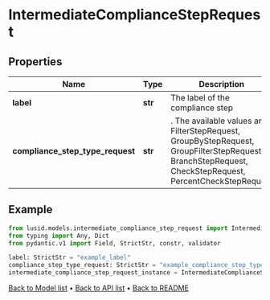 # IntermediateComplianceStepRequest

## Properties
Name | Type | Description | Notes
------------ | ------------- | ------------- | -------------
**label** | **str** | The label of the compliance step | 
**compliance_step_type_request** | **str** | . The available values are: FilterStepRequest, GroupByStepRequest, GroupFilterStepRequest, BranchStepRequest, CheckStepRequest, PercentCheckStepRequest | 
## Example

```python
from lusid.models.intermediate_compliance_step_request import IntermediateComplianceStepRequest
from typing import Any, Dict
from pydantic.v1 import Field, StrictStr, constr, validator

label: StrictStr = "example_label"
compliance_step_type_request: StrictStr = "example_compliance_step_type_request"
intermediate_compliance_step_request_instance = IntermediateComplianceStepRequest(label=label, compliance_step_type_request=compliance_step_type_request)

```

[Back to Model list](../README.md#documentation-for-models) &#8226; [Back to API list](../README.md#documentation-for-api-endpoints) &#8226; [Back to README](../README.md)


